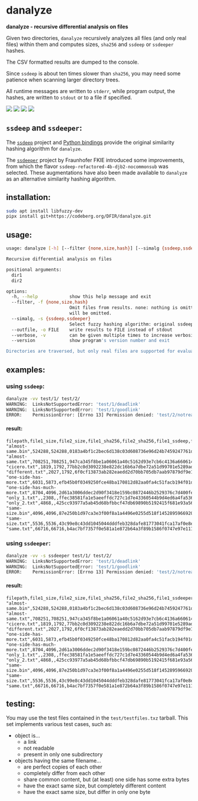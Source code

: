 # danalyze

**danalyze - recursive differential analysis on files**

Given two directories, `danalyze` recursively analyzes all files
(and only real files) within them and computes sizes, `sha256` and
`ssdeep` or `ssdeeper` hashes.

The CSV formatted results are dumped to the console.

Since `ssdeep` is about ten times slower than `sha256`, you may need
some patience when scanning larger directory trees.

All runtime messages are written to `stderr`, while program output,
the hashes, are written to `stdout` or to a file if specified.

<img src="https://github.com/sweigmann/danalyze/actions/workflows/codeql-analysis.yml/badge.svg?branch=main">
<img src="https://github.com/sweigmann/danalyze/actions/workflows/python-linux.yml/badge.svg?branch=main">
<img src="https://github.com/sweigmann/danalyze/actions/workflows/debian.yml/badge.svg?branch=main">
<img src="https://github.com/sweigmann/danalyze/actions/workflows/ubuntu.yml/badge.svg?branch=main">

## `ssdeep` and `ssdeeper`:

The [`ssdeep`](https://github.com/ssdeep-project/ssdeep.git) project and [Python bindings](https://github.com/DinoTools/python-ssdeep.git) provide the original similarity hashing algorithm for `danalyze`.

The [`ssdeeper`](https://github.com/fkie-cad/ssdeeper.git) project by Fraunhofer FKIE introduced some improvements, from which the flavor `ssdeep-refactored-4b-djb2-nocommonsub` was selected. These augmentations have also been made available to `danalyze` as an alternative similarity hashing algorithm.


## installation:

```bash
sudo apt install libfuzzy-dev
pipx install git+https://codeberg.org/DFIR/danalyze.git
```


## usage:

```bash
usage: danalyze [-h] [--filter {none,size,hash}] [--simalg {ssdeep,ssdeeper}] [--outfile FILE] [--verbose] [--version] dir1 dir2

Recursive differential analysis on files

positional arguments:
  dir1
  dir2

options:
  -h, --help            show this help message and exit
  --filter, -f {none,size,hash}
                        Omit files from results. none: nothing is omitted (default). size: files having the same size but may differ in content will be omitted. hash: files having the same sha256 hash
                        will be omitted.
  --simalg, -s {ssdeep,ssdeeper}
                        Select fuzzy hashing algorithm: original ssdeep (default) or ssdeeper
  --outfile, -o FILE    write results to FILE instead of stdout
  --verbose, -v         can be given multiple times to increase verbosity
  --version             show program's version number and exit

Directories are traversed, but only real files are supported for evaluation. Non-file objects such as links and unreadable files will be silently dismissed, unless verbosity level is greater than zero.
```


## examples:

### using `ssdeep`:

```bash
danalyze -vv test/1/ test/2/
WARNING:  LinksNotSupportedError: 'test/1/deadlink'
WARNING:  LinksNotSupportedError: 'test/1/goodlink'
ERROR:    PermissionError: [Errno 13] Permission denied: 'test/2/notreadable'
```

#### result:

```csv
filepath,file1_size,file2_size,file1_sha256,file2_sha256,file1_ssdeep,file2_ssdeep,ssdeep_score
"almost-same.bin",524288,524288,0183a4bf1c2bec6d138c03d608736e96d24b7459247761db571fa9126cc8a33d,a7688ee8261ce5ff6921213f36f294d3902158191a12addb2a91f89a882b1492,12288:C6zMvd21L9aQ9WgnRQyv0R7Fx/vc2jhwuNaRV9m4+I:C6zMvA1L9aQ9WgRUR7r3pwT9mDI,12288:C6zMvd21L9aQ9WgnRQyv0B7Fx/vc2jhwuNaRV9m4+I:C6zMvA1L9aQ9WgRUB7r3pwT9mDI,99
"almost-same.txt",708251,708251,947ca345f8be1a06061a40c5162d93e7cb6c4136a6606149a021e2f6f22c7a5d,62186454f4d509f32a3935080782b743f0626061ebf303c16d174333b3c45e8f,12288:oEl5uY+AomfFIJ3LbMNKOV63gdxLh7FhkAB9x+ySmZGoTsR9hgXRIp:3Fom+JbbMgQdxPf+4bs3hgXu,12288:oEl5uY+AomfFIJ3LbMNKOV63gdxLh70hkAB9x+ySmZGoTsR9hgXRIp:3Fom+JbbMgQdx+f+4bs3hgXu,99
"cicero.txt",1819,1792,77bb2c0d3092238e822dc16b6a7dbe72a51d99701e5289ad71da02dc28fc76c6,ed253f478d78bfe80187801a71142af178f484bcb58d40616582baf08ddd2c15,24:DGxpjKhOdoqE/2JnkZWevVPjNk/08WtqnNjUAHDe6gJWtf7VMvGbGiDs+lHV2zkc:ULWqrSPtG/DKThJAqvGbGIlHVakIm+,24:DkxpjKhOdoqE/2JnkZWevVPjKk/dbWtq3NjJpThDe6gJWtf7VMvGbGiDOlHV2RI1:SLWqrSPtR/lrGhJAqvGbGrlHVYIm+,80
"different.txt",2027,1792,6f0cf13873ab282eaedd2d70bb705db7aab97879df9e10ae8f1afe48e4b451f6,ed253f478d78bfe80187801a71142af178f484bcb58d40616582baf08ddd2c15,24:DEPLi28PUOO7v20dvgBX5mtHNIYJVETYHVVTUWbrnFFmVVmKLruL9lirAb2T1SSL:p0ePzUNzWY1yWbCVVmKQN0oSiuNzbSeT,24:DkxpjKhOdoqE/2JnkZWevVPjKk/dbWtq3NjJpThDe6gJWtf7VMvGbGiDOlHV2RI1:SLWqrSPtR/lrGhJAqvGbGrlHVYIm+,0
"one-side-has-more.txt",6031,5873,efb45b0f0349250fce48ba170812d82aa0fa4c51facb194f01d83f13d3caf300,dbb197fdbeec8c5e2bf2d28b225ad61ab2c3674cdb8274445dcad2e4e9dc0e05,96:B94TCU5AhUAFvA4qCemwfLR/UYcjsFj7n5qOLFlvDsbloNJOrm0jAPGtq:fK0hU0oziGLRMIj7n5qOL/D8loNJrmjE,96:B94TCU5AhUAFvA4qCemwfLR/UYcjsFj7n5qOLFlvDsbloNJerm0jAPGtq:fK0hU0oziGLRMIj7n5qOL/D8loNJbmjE,99
"one-side-has-much-more.txt",8704,4096,2d61a3006ddec2d90f3418e159bc0872446b2529376c7d400fecd03246ee4925,f5bb9e447168d653c5f2c7b1bdfa5400626b5e0e99eea5789d754ba4ac2f0b0d,192:Afpwh2iOkbMfhNb3OalRQjxYM4ZmRMhX/2O0zpQcn41zyvs6LG:uwUhxfz3OrWZmRoX/2OxcnOeM,48:Az13jzXEOufqgJWcfaI3hgJqGc2fwxMeWCRIqWyCp7bcLb6nTRHCDVfTMjLnHJ3m:Az13Hcy/Jqdtx/WpbcQaLMjzhd7b/g,0
"only_1.txt",,2308,,ffec38581fa1e5aeeffdc727c1d7e43360544b9d4ed6a4fa5360a9606f4be164,,48:sYr8tJBA8xh5hWJmu2Cc+sj+t017jWy/LpLYs:sYr8tJBjhyj8hN,
"only_2.txt",4868,,425cc93977a5ab45d68bfbbcf47db69890b5192415f681e93a5672239f06830b,,96:DHmBrBkIqMmnoCUtgfd5nyliuy/yJ6YzmnS+:jYrqI4noCUtGny7y/y4Yzm1,,
"same-size.bin",4096,4096,87e250b1d97ca3e3f00f8a1a4496e0255d518f1452895966920683be9aa9894e,3cfd9c381a29799fa867423a9bfd22c029abf97535fa92dd49c5509bda18d95c,96:VUKTMCz+q5itBZ23SDvBE11H6aav26HWHQfEIj4CcI/7:9TM85c0v15S2NrpI/7,96:FHJkyXLTu5vR1ztP4Yu9SuRNzVIDRSMKZQ5LhL:dJ3S5vRPAREj9Ksl,0
"same-size.txt",5536,5536,43c99e8c43dd1045044dddfeb328dafe81773041fca17af0e8e016f7350e026a,dd32418c480cdc036419f628342bc0cd8907a30bc9d1c0daed728b7bf6a66ac4,96:okv91wNOinQY/h0dqEbn5RfKd91Xh/H9Frk/Q4JTK7BC4sft5O9r+lOCAdoP6O/G:lwNJnQY/Wbn5lKd91xojKHot5OV+gSLy,96:bT8VFcxECv6t+fqXkT/GFk0hyBFdCQuuHjn+CSOUaWW9KPETf38/mULjORHkMFDI:bT1vq+yUOzIXHqCSOIWQIf8/jLjORHkT,0
"same.txt",66716,66716,b4ac7bf7357f0e581a1e872b64a3f89b1586f0747e97e1113651dd178d0f95b3,b4ac7bf7357f0e581a1e872b64a3f89b1586f0747e97e1113651dd178d0f95b3,768:NomyJOjFk+mDEEqm3fR+2f7Kz05jAKYzhwyhaVEA4xJUWuuvm8Ty/tZ3Iw8emkmm:0SF1m35++vo3uueCy/c4mjm,768:NomyJOjFk+mDEEqm3fR+2f7Kz05jAKYzhwyhaVEA4xJUWuuvm8Ty/tZ3Iw8emkmm:0SF1m35++vo3uueCy/c4mjm,100
```

### using `ssdeeper`:

```bash
danalyze -vv -s ssdeeper test/1/ test/2/
WARNING:  LinksNotSupportedError: 'test/1/deadlink'
WARNING:  LinksNotSupportedError: 'test/1/goodlink'
ERROR:    PermissionError: [Errno 13] Permission denied: 'test/2/notreadable'
```

#### result:

```csv
filepath,file1_size,file2_size,file1_sha256,file2_sha256,file1_ssdeeper,file2_ssdeeper,ssdeeper_score
"almost-same.bin",524288,524288,0183a4bf1c2bec6d138c03d608736e96d24b7459247761db571fa9126cc8a33d,a7688ee8261ce5ff6921213f36f294d3902158191a12addb2a91f89a882b1492,12288:kxGQsYE8f0qofG9+dlB3jvVLaMtj5Vy6jvEC+Kqc:kUPK+Pdj0Kbt,12288:kxGQsYE8f0qofG9+dlB3jfVLaMtj5Vy6jvEC+Kqc:kUPK+PdjkKbt,98
"almost-same.txt",708251,708251,947ca345f8be1a06061a40c5162d93e7cb6c4136a6606149a021e2f6f22c7a5d,62186454f4d509f32a3935080782b743f0626061ebf303c16d174333b3c45e8f,12288:EKgdnBC86hf3RwNW1MD03sntIPiX8nUmbok2PGxKkKp/zRPZJYZP8+tDabcAtgmCXlw56M25uH:E+fd6IPVnFgkQ27CZAS,12288:EKgdnBC86hf3RwNW1MD03sntIPiX8nUmboD2PGxKkKp/zRPZJYZP8+tDabcAtgmCXlw56M25uH:E+fd6IPVIFgkQ27CZAS,100
"cicero.txt",1819,1792,77bb2c0d3092238e822dc16b6a7dbe72a51d99701e5289ad71da02dc28fc76c6,ed253f478d78bfe80187801a71142af178f484bcb58d40616582baf08ddd2c15,48:SgrCQDWWsH/RpwmV7Bw0DdMrz0so2lIsKUE5HC:5yBBgY4Uk,48:SWrCQDWWsHKOgpwwVXBw0DdMrz0so2CIsKRE5HC:TyMBgY4yk,82
"different.txt",2027,1792,6f0cf13873ab282eaedd2d70bb705db7aab97879df9e10ae8f1afe48e4b451f6,ed253f478d78bfe80187801a71142af178f484bcb58d40616582baf08ddd2c15,48:SzwIwh17MqoT3G/og+IB5QGjnWKJS6AN1gX+iR:zhfMPTRSx97,48:SWrCQDWWsHKOgpwwVXBw0DdMrz0so2CIsKRE5HC:TyMBgY4yk,22
"one-side-has-more.txt",6031,5873,efb45b0f0349250fce48ba170812d82aa0fa4c51facb194f01d83f13d3caf300,dbb197fdbeec8c5e2bf2d28b225ad61ab2c3674cdb8274445dcad2e4e9dc0e05,48:e6V8qq2I0T/uskNATME/byAo/kvvHiY7bQprPQR9eBRQtD+3QrYVs9t6Gj9UmFHCfCkoFjyShmfXwOEm1EH6E9Meu:VPlocC8bSLSYWy6j+h4ON1EH39Y,48:e6V8qq2I0T/uskNATME/byAo/kvvHiY7bQprPQR9eBRQtD+3QrYVs9t6Gj9UmFHCfCkoFjFhmfXwOEm1EH6E9Meu:VPlocC8bSLSYWy6j+hgON1EH39Y,99
"one-side-has-much-more.txt",8704,4096,2d61a3006ddec2d90f3418e159bc0872446b2529376c7d400fecd03246ee4925,f5bb9e447168d653c5f2c7b1bdfa5400626b5e0e99eea5789d754ba4ac2f0b0d,192:4ESQiAjNf4ztnMk7Ih/Q3m5PYlizKkJShV5grwi/sSS9p:npNQinWkwSYp,48:8iZUmyAaq10P7PqVZl0OMKNQiWPCH+ka0OkGMRhBjOQkAcN+JAOAACkVjIu1/PEEA8eQElMcFl/RBIQKX:4ESQiqWPHOOycN2AOApE5PYliX,32
"only_1.txt",,2308,,ffec38581fa1e5aeeffdc727c1d7e43360544b9d4ed6a4fa5360a9606f4be164,,48:kJcinYn/4bRnyM5MC4LXv9svDGgGu7FcwfZD:kJK8Rp/4Mf7Fv,
"only_2.txt",4868,,425cc93977a5ab45d68bfbbcf47db69890b5192415f681e93a5672239f06830b,,48:xRnfu4bRnyK8Biur/SLhx+r9TLvngtSavS77GZ8xhhncR9l+G7jhk7hezS3bYuIZwXv9sv3uSu7Fcwi8E:H28RkSlwp3vngt7vC7GmPhcP7jhMhc4/7F6,,
"same-size.bin",4096,4096,87e250b1d97ca3e3f00f8a1a4496e0255d518f1452895966920683be9aa9894e,3cfd9c381a29799fa867423a9bfd22c029abf97535fa92dd49c5509bda18d95c,48:ePE4qp57vOugqNgDoXx82IiyZOV7ydyGUl7ar8ChOqCll5X3YKWoBwwxi/HMhIDcWSY6MAJkRlb0Yt09mqsa0DcUO14MUov9+27XA8IPR1:eA16roh8U46qS9hiwWSpskqI7uR1,48:ycesgHbY/WWgGefrxFA9aFLLrwssIy7ss/3gCEBGMfgjyXKBfL6aLYejKTGn41dqb9nFcMLm0SGpWKf2zdlb0cQY:9gkPTs8VgLCbp47w+dlbkY,18
"same-size.txt",5536,5536,43c99e8c43dd1045044dddfeb328dafe81773041fca17af0e8e016f7350e026a,dd32418c480cdc036419f628342bc0cd8907a30bc9d1c0daed728b7bf6a66ac4,48:CfISABuDNYmFc2UfeQzgN+PqmUat1mH/JFOg44AImT6209GBf/6CYMan/MdNdv9GiJJH7Oz5GnexyBZhVtuAiy6FgzyDDFc7xjcm2R9vVsFl9viPvkEb7DiAlv:qJ/yfeBbaO/badFl3g9kODZSQ,48:j4n3H60UuN1YbBRY2/dRO1vKtPSo04Uc0wOMv15FGZ39p9B+Fxg7nbKxPuVhUg8HoYl0ok4PddA/xGk8Gff4BRCqLJUuyb8sJj2e3nQwT+iViHSrLl:cX6BdRTECRL1v4xbYhcR3VHl,22
"same.txt",66716,66716,b4ac7bf7357f0e581a1e872b64a3f89b1586f0747e97e1113651dd178d0f95b3,b4ac7bf7357f0e581a1e872b64a3f89b1586f0747e97e1113651dd178d0f95b3,768:ZIjZNmiOIC6Qs6RTQ0pZJPLZXO5HMGU9Z2eNsDl8C55uEXx4W4DaIMuPOL7DMLSSTWCw3/DAkHJyRb/iJ3VLm6DSX5IiyoGJV:+NmiOKQs6tQmZJPLZXpG62eNsDlt7BtMa5L7QLSSTWCwvDRHEb/7tyv,768:ZIjZNmiOIC6Qs6RTQ0pZJPLZXO5HMGU9Z2eNsDl8C55uEXx4W4DaIMuPOL7DMLSSTWCw3/DAkHJyRb/iJ3VLm6DSX5IiyoGJV:+NmiOKQs6tQmZJPLZXpG62eNsDlt7BtMa5L7QLSSTWCwvDRHEb/7tyv,100
```

## testing:

You may use the test files contained in the `test/testfiles.txz` tarball. This set implements various test cases, such as:

* object is...
  - a link
  - not readable
  - present in only one subdirectory
* objects having the same filename...
  - are perfect copies of each other
  - completely differ from each other
  - share common content, but (at least) one side has some extra bytes
  - have the exact same size, but completely different content
  - have the exact same size, but differ in only one byte
